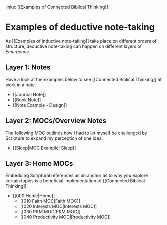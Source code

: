 links: [[Examples of Connected Biblical Thinking]]
# Examples of deductive note-taking
As [[Examples of inductive note-taking]] take place on different orders of structure, deductive note-taking can happen on different layers of *Emergence*.

## Layer 1: Notes
Have a look at the examples below to see [[Connected Biblical Thinking]] at work in a note.
* [[Journal Note]]
* [[Book Note]]
* [[Note Example - Design]]

## Layer 2: MOCs/Overview Notes
The following MOC outlines how I had to let myself be challenged by Scripture to expand my perception of one idea.
* [[Sleep|MOC Example: Sleep]]

## Layer 3: Home MOCs
Embedding Scriptural references as an anchor as to why you explore certain topics is a beneficial implementation of [[Connected Biblical Thinking]]:
* [[000 Home|Home]]
	* [[010 Faith MOC|Faith MOC]]
	* [[020 Interests MOC|Interests MOC]]
	* [[030 PKM MOC|PKM MOC]]
	* [[040 Productivity MOC|Productivity MOC]]